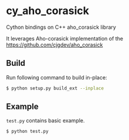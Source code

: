 # cy_aho_corasick
Cython bindings on C++ aho_corasick library

It leverages Aho-corasick implementation of the https://github.com/cjgdev/aho_corasick 

## Build
Run following command to build in-place:
```bash
$ python setup.py build_ext --inplace
```

## Example
`test.py` contains basic example.
```bash
$ python test.py
```
